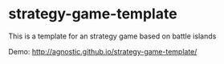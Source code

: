 # strategy-game-template
This is a template for an strategy game based on battle islands

Demo:
http://agnostic.github.io/strategy-game-template/
